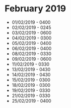 # February 2019

* 01/02/2019 - 0400
* 02/02/2019 - 0245
* 03/02/2019 - 0600
* 04/02/2019 - 0300
* 05/02/2019 - 0400
* 06/02/2019 - 0400
* 08/02/2019 - 0330
* 09/02/2019 - 0600
* 11/02/2019 - 0330
* 13/02/2019 - 0430
* 14/02/2019 - 0430
* 15/02/2019 - 0300
* 18/02/2019 - 0300
* 19/02/2019 - 0330
* 21/02/2019 - 0330
* 25/02/2019 - 0400
